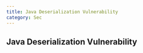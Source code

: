```yaml
---
title: Java Deserialization Vulnerability
category: Sec
---
```


## Java Deserialization Vulnerability